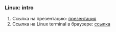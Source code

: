 ### Linux: intro

1. Ссылка на презентацию: [презентация](https://github.com/ait-tr/cohort42.2/blob/main/linux_git/lesson_04/Lesson4_Linux_intro.pdf)
2. Ссылка на Linux terminal в браузере: [ссылка](https://bellard.org/jslinux/)
